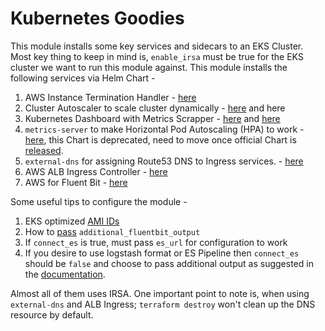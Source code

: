 # Kubernetes Goodies

This module installs some key services and sidecars to an EKS Cluster. Most key thing to keep in mind is, `enable_irsa` must be true for the EKS cluster we want to run this module against. This module installs the following services via Helm Chart -

1. AWS Instance Termination Handler - [here](https://github.com/aws/eks-charts/tree/master/stable/aws-node-termination-handler)
1. Cluster Autoscaler to scale cluster dynamically - [here](https://docs.aws.amazon.com/eks/latest/userguide/cluster-autoscaler.html) and here
1. Kubernetes Dashboard with Metrics Scrapper - [here](https://learn.hashicorp.com/tutorials/terraform/eks) and [here](https://artifacthub.io/packages/helm/k8s-dashboard/kubernetes-dashboard)
1. `metrics-server` to make Horizontal Pod Autoscaling (HPA) to work - [here](https://github.com/helm/charts/tree/master/stable/metrics-server), this Chart is deprecated, need to move once official Chart is [released](https://github.com/kubernetes-sigs/metrics-server/issues/572).
1. `external-dns` for assigning Route53 DNS to Ingress services. - [here](https://github.com/bitnami/charts/tree/master/bitnami/external-dns)
1. AWS ALB Ingress Controller - [here](https://github.com/aws/eks-charts/tree/master/stable/aws-load-balancer-controller)
1. AWS for Fluent Bit - [here](https://github.com/aws/eks-charts/tree/master/stable/aws-for-fluent-bit)

Some useful tips to configure the module -

1. EKS optimized [AMI IDs](https://docs.aws.amazon.com/eks/latest/userguide/eks-optimized-ami.html)
1. How to [pass](https://github.com/aws/eks-charts/blob/c145468cc45719ce85d45a60c29fd48fcccff394/stable/aws-for-fluent-bit/values.yaml#L107) `additional_fluentbit_output`
1. If `connect_es` is true, must pass `es_url` for configuration to work
1. If you desire to use logstash format or ES Pipeline then `connect_es` should be `false` and choose to pass additional output as suggested in the [documentation](https://docs.fluentbit.io/manual/pipeline/outputs/elasticsearch).

Almost all of them uses IRSA. One important point to note is, when using `external-dns` and ALB Ingress; `terraform destroy` won't clean up the DNS resource by default.
